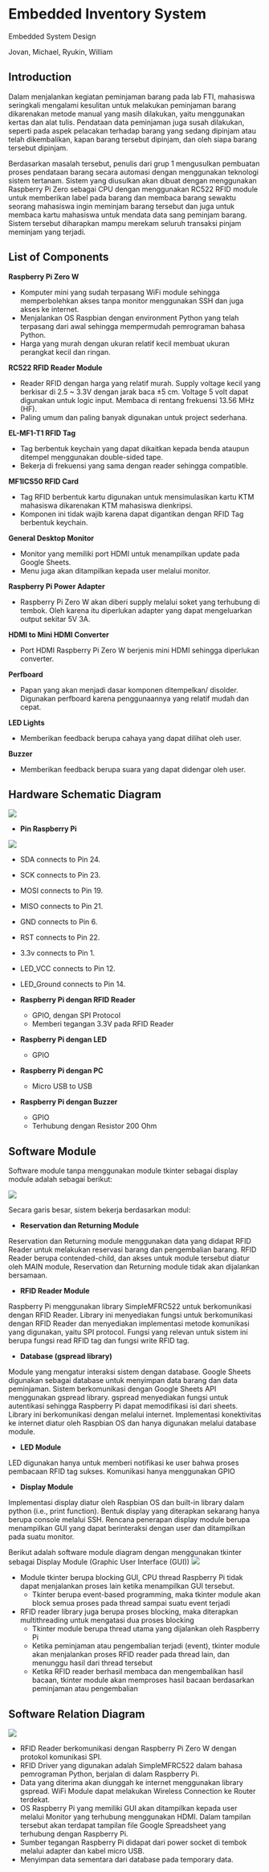# **Embedded Inventory System**

Embedded System Design

Jovan, Michael, Ryukin, William

## **Introduction**

Dalam menjalankan kegiatan peminjaman barang pada lab FTI, mahasiswa seringkali mengalami kesulitan untuk melakukan peminjaman barang dikarenakan metode manual yang masih dilakukan, yaitu menggunakan kertas dan alat tulis. Pendataan data peminjaman juga susah dilakukan, seperti pada aspek pelacakan terhadap barang yang sedang dipinjam atau telah dikembalikan, kapan barang tersebut dipinjam, dan oleh siapa barang tersebut dipinjam.

Berdasarkan masalah tersebut, penulis dari grup 1 mengusulkan pembuatan proses pendataan barang secara automasi dengan menggunakan teknologi sistem tertanam. Sistem yang diusulkan akan dibuat dengan menggunakan Raspberry Pi Zero sebagai CPU dengan menggunakan RC522 RFID module untuk memberikan label pada barang dan membaca barang sewaktu seorang mahasiswa ingin meminjam barang tersebut dan juga untuk membaca kartu mahasiswa untuk mendata data sang peminjam barang. Sistem tersebut diharapkan mampu merekam seluruh transaksi pinjam meminjam yang terjadi.

## **List of Components**

**Raspberry Pi Zero W**

- Komputer mini yang sudah terpasang WiFi module sehingga memperbolehkan akses tanpa monitor menggunakan SSH dan juga akses ke internet.
- Menjalankan OS Raspbian dengan environment Python yang telah terpasang dari awal sehingga mempermudah pemrograman bahasa Python.
- Harga yang murah dengan ukuran relatif kecil membuat ukuran perangkat kecil dan ringan.

**RC522 RFID Reader Module**

- Reader RFID dengan harga yang relatif murah. Supply voltage kecil yang berkisar di 2.5 ~ 3.3V dengan jarak baca ±5 cm. Voltage 5 volt dapat digunakan untuk logic input. Membaca di rentang frekuensi 13.56 MHz (HF).
- Paling umum dan paling banyak digunakan untuk project sederhana.

**EL-MF1-T1 RFID Tag**

- Tag berbentuk keychain yang dapat dikaitkan kepada benda ataupun ditempel menggunakan double-sided tape.
- Bekerja di frekuensi yang sama dengan reader sehingga compatible.

**MF1ICS50 RFID Card**

- Tag RFID berbentuk kartu digunakan untuk mensimulasikan kartu KTM mahasiswa dikarenakan KTM mahasiswa dienkripsi.
- Komponen ini tidak wajib karena dapat digantikan dengan RFID Tag berbentuk keychain.

**General Desktop Monitor**

- Monitor yang memiliki port HDMI untuk menampilkan update pada Google Sheets.
- Menu juga akan ditampilkan kepada user melalui monitor.

**Raspberry Pi Power Adapter**

- Raspberry Pi Zero W akan diberi supply melalui soket yang terhubung di tembok. Oleh karena itu diperlukan adapter yang dapat mengeluarkan output sekitar 5V 3A.

**HDMI to Mini HDMI Converter**

- Port HDMI Raspberry Pi Zero W berjenis mini HDMI sehingga diperlukan converter.

**Perfboard**

- Papan yang akan menjadi dasar komponen ditempelkan/ disolder. Digunakan perfboard karena penggunaannya yang relatif mudah dan cepat.

**LED Lights**

- Memberikan feedback berupa cahaya yang dapat dilihat oleh user.

**Buzzer**

- Memberikan feedback berupa suara yang dapat didengar oleh user.

## **Hardware Schematic Diagram**

![](https://github.com/michaelchen27/InventorySystem/blob/master/photos/Hardware%20Schematic.jpg)

- **Pin Raspberry Pi**

![](https://github.com/michaelchen27/InventorySystem/blob/master/photos/Pin.jpg)
  - SDA connects to Pin 24.

  - SCK connects to Pin 23.

  - MOSI connects to Pin 19.

  - MISO connects to Pin 21.

  - GND connects to Pin 6.

  - RST connects to Pin 22.

  - 3.3v connects to Pin 1.

  - LED\_VCC connects to Pin 12.

  - LED\_Ground connects to Pin 14.

- **Raspberry Pi dengan RFID Reader**
  - GPIO, dengan SPI Protocol
  - Memberi tegangan 3.3V pada RFID Reader
- **Raspberry Pi dengan LED**
  - GPIO
- **Raspberry Pi dengan PC**
  - Micro USB to USB
- **Raspberry Pi dengan Buzzer**
  - GPIO
  - Terhubung dengan Resistor 200 Ohm

## **Software Module**

Software module tanpa menggunakan module tkinter sebagai display module adalah sebagai berikut:

![](https://github.com/michaelchen27/InventorySystem/blob/master/photos/Software%20Module.jpg)

Secara garis besar, sistem bekerja berdasarkan modul:

- **Reservation dan Returning Module**

Reservation dan Returning module menggunakan data yang didapat RFID Reader untuk melakukan reservasi barang dan pengembalian barang. RFID Reader berupa contended-child, dan akses untuk module tersebut diatur oleh MAIN module, Reservation dan Returning module tidak akan dijalankan bersamaan.

- **RFID Reader Module**

Raspberry Pi menggunakan library SimpleMFRC522 untuk berkomunikasi dengan RFID Reader. Library ini menyediakan fungsi untuk berkomunikasi dengan RFID Reader dan menyediakan implementasi metode komunikasi yang digunakan, yaitu SPI protocol. Fungsi yang relevan untuk sistem ini berupa fungsi read RFID tag dan fungsi write RFID tag.

- **Database (gspread library)**

Module yang mengatur interaksi sistem dengan database. Google Sheets digunakan sebagai database untuk menyimpan data barang dan data peminjaman. Sistem berkomunikasi dengan Google Sheets API menggunakan gspread library. gspread menyediakan fungsi untuk autentikasi sehingga Raspberry Pi dapat memodifikasi isi dari sheets. Library ini berkomunikasi dengan melalui internet. Implementasi konektivitas ke internet diatur oleh Raspbian OS dan hanya digunakan melalui database module.

- **LED Module**

LED digunakan hanya untuk memberi notifikasi ke user bahwa proses pembacaan RFID tag sukses. Komunikasi hanya menggunakan GPIO

- **Display Module**

Implementasi display diatur oleh Raspbian OS dan built-in library dalam python (i.e., print function). Bentuk display yang diterapkan sekarang hanya berupa console melalui SSH. Rencana penerapan display module berupa menampilkan GUI yang dapat berinteraksi dengan user dan ditampilkan pada suatu monitor.

Berikut adalah software module diagram dengan menggunakan tkinter sebagai Display Module (Graphic User Interface (GUI)) 
![](https://github.com/michaelchen27/InventorySystem/blob/master/photos/Software%20Module.jpg)

- Module tkinter berupa blocking GUI, CPU thread Raspberry Pi tidak dapat menjalankan proses lain ketika menampilkan GUI tersebut.
  - Tkinter berupa event-based programming, maka tkinter module akan block semua proses pada thread sampai suatu event terjadi
- RFID reader library juga berupa proses blocking, maka diterapkan multithreading untuk mengatasi dua proses blocking
  - Tkinter module berupa thread utama yang dijalankan oleh Raspberry Pi
  - Ketika peminjaman atau pengembalian terjadi (event), tkinter module akan menjalankan proses RFID reader pada thread lain, dan menunggu hasil dari thread tersebut
  - Ketika RFID reader berhasil membaca dan mengembalikan hasil bacaan, tkinter module akan memproses hasil bacaan berdasarkan peminjaman atau pengembalian

## **Software Relation Diagram**

![](https://github.com/michaelchen27/InventorySystem/blob/master/photos/Software%20Relation.jpg)

- RFID Reader berkomunikasi dengan Raspberry Pi Zero W dengan protokol komunikasi SPI.
- RFID Driver yang digunakan adalah SimpleMFRC522 dalam bahasa pemrograman Python, berjalan di dalam Raspberry Pi.
- Data yang diterima akan diunggah ke internet menggunakan library gspread. WiFi Module dapat melakukan Wireless Connection ke Router terdekat.
- OS Raspberry Pi yang memiliki GUI akan ditampilkan kepada user melalui Monitor yang terhubung menggunakan HDMI. Dalam tampilan tersebut akan terdapat tampilan file Google Spreadsheet yang terhubung dengan Raspberry Pi.
- Sumber tegangan Raspberry Pi didapat dari power socket di tembok melalui adapter dan kabel micro USB.
- Menyimpan data sementara dari database pada temporary data.

